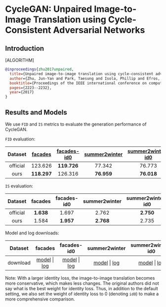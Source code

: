 # CycleGAN: Unpaired Image-to-Image Translation using Cycle-Consistent Adversarial Networks

## Introduction

[ALGORITHM]

```bibtex
@inproceedings{zhu2017unpaired,
  title={Unpaired image-to-image translation using cycle-consistent adversarial networks},
  author={Zhu, Jun-Yan and Park, Taesung and Isola, Phillip and Efros, Alexei A},
  booktitle={Proceedings of the IEEE international conference on computer vision},
  pages={2223--2232},
  year={2017}
}
```

## Results and Models

We use `FID` and `IS` metrics to 	evaluate the generation performance of CycleGAN.

`FID` evaluation:

| Dataset  | [facades](/configs/synthesizers/cyclegan/cyclegan_lsgan_resnet_in_1x1_80k_facades.py) | [facades-id0](/configs/synthesizers/cyclegan/cyclegan_lsgan_id0_resnet_in_1x1_80k_facades.py) | [summer2winter](/configs/synthesizers/cyclegan/cyclegan_lsgan_resnet_in_1x1_246200_summer2winter.py) | [summer2winter-id0](/configs/synthesizers/cyclegan/cyclegan_lsgan_id0_resnet_in_1x1_246200_summer2winter.py) | winter2summer | winter2summer-id0 | [horse2zebra](/configs/synthesizers/cyclegan/cyclegan_lsgan_resnet_in_1x1_266800_horse2zebra.py) | [horse2zebra-id0](/configs/synthesizers/cyclegan/cyclegan_lsgan_id0_resnet_in_1x1_266800_horse2zebra.py) | zebra2horse | zebra2horse-id0 |  average   |
| :------: | :----------------------------------------------------------------------------------: | :------------------------------------------------------------------------------------------: | :-------------------------------------------------------------------------------------------------: | :---------------------------------------------------------------------------------------------------------: | :-----------: | :---------------: | :---------------------------------------------------------------------------------------------: | :-----------------------------------------------------------------------------------------------------: | :---------: | :-------------: | :--------: |
| official |                                       123.626                                        |                                         **119.726**                                          |                                               77.342                                                |                                                   76.773                                                    |  **72.631**   |      74.239       |                                           **62.111**                                            |                                                 77.202                                                  | **138.646** |     137.050     |   95.935   |
|   ours   |                                     **118.297**                                      |                                           126.316                                            |                                             **76.959**                                              |                                                 **76.018**                                                  |    72.803     |    **73.498**     |                                             63.810                                              |                                               **71.675**                                                |   139.279   |   **132.369**   | **95.102** |

`IS` evaluation:

| Dataset  |  facades  | facades-id0 | summer2winter | summer2winter-id0 | winter2summer | winter2summer-id0 | horse2zebra | horse2zebra-id0 | zebra2horse | zebra2horse-id0 |  average  |
| :------: | :-------: | :---------: | :-----------: | :---------------: | :-----------: | :---------------: | :---------: | :-------------: | :---------: | :-------------: | :-------: |
| official | **1.638** |    1.697    |     2.762     |     **2.750**     |   **3.293**   |       3.110       |    1.375    |    **1.584**    |  **3.186**  |    **3.047**    | **2.444** |
|   ours   |   1.584   |  **1.957**  |   **2.768**   |       2.735       |     3.069     |     **3.130**     |  **1.430**  |      1.542      |    3.093    |      2.958      |   2.427   |

Model and log downloads:

| Dataset  |                                                                                                                                                       facades                                                                                                                                                       |                                                                                                                                                             facades-id0                                                                                                                                                             |                                                                                                                                                                   summer2winter                                                                                                                                                                   |                                                                                                                                                                         summer2winter-id0                                                                                                                                                                         |                                                                                                                                                                horse2zebra                                                                                                                                                                |                                                                                                                                                                      horse2zebra-id0                                                                                                                                                                      |
| :------: | :-----------------------------------------------------------------------------------------------------------------------------------------------------------------------------------------------------------------------------------------------------------------------------------------------------------------: | :---------------------------------------------------------------------------------------------------------------------------------------------------------------------------------------------------------------------------------------------------------------------------------------------------------------------------------: | :-----------------------------------------------------------------------------------------------------------------------------------------------------------------------------------------------------------------------------------------------------------------------------------------------------------------------------------------------: | :---------------------------------------------------------------------------------------------------------------------------------------------------------------------------------------------------------------------------------------------------------------------------------------------------------------------------------------------------------------: | :---------------------------------------------------------------------------------------------------------------------------------------------------------------------------------------------------------------------------------------------------------------------------------------------------------------------------------------: | :-------------------------------------------------------------------------------------------------------------------------------------------------------------------------------------------------------------------------------------------------------------------------------------------------------------------------------------------------------: |
| download | [model](https://download.openmmlab.com/mmediting/synthesizers/cyclegan/cyclegan_facades/cyclegan_lsgan_resnet_in_1x1_80k_facades_20200524-0b877c2a.pth) \| [log](https://download.openmmlab.com/mmediting/synthesizers/cyclegan/cyclegan_facades/cyclegan_lsgan_resnet_in_1x1_80k_facades_20200524_211816.log.json) | [model](https://download.openmmlab.com/mmediting/synthesizers/cyclegan/cyclegan_facades_id0/cyclegan_lsgan_id0_resnet_in_1x1_80k_facades_20200524-438aa074.pth) \| [log](https://download.openmmlab.com/mmediting/synthesizers/cyclegan/cyclegan_facades_id0/cyclegan_lsgan_id0_resnet_in_1x1_80k_facades_20200524_212548.log.json) | [model](https://download.openmmlab.com/mmediting/synthesizers/cyclegan/cyclegan_summer2winter/cyclegan_lsgan_resnet_in_1x1_246200_summer2winter_20200524-0baeaff6.pth) \| [log](https://download.openmmlab.com/mmediting/synthesizers/cyclegan/cyclegan_summer2winter/cyclegan_lsgan_resnet_in_1x1_246200_summer2winter_20200524_214809.log.json) | [model](https://download.openmmlab.com/mmediting/synthesizers/cyclegan/cyclegan_summer2winter_id0/cyclegan_lsgan_id0_resnet_in_1x1_246200_summer2winter_20200524-f280ecdd.pth) \| [log](https://download.openmmlab.com/mmediting/synthesizers/cyclegan/cyclegan_summer2winter_id0/cyclegan_lsgan_id0_resnet_in_1x1_246200_summer2winter_20200524_215511.log.json) | [model](https://download.openmmlab.com/mmediting/synthesizers/cyclegan/cyclegan_horse2zebra/cyclegan_lsgan_resnet_in_1x1_266800_horse2zebra_20200524-1b3d5d3a.pth) \| [log](https://download.openmmlab.com/mmediting/synthesizers/cyclegan/cyclegan_horse2zebra/cyclegan_lsgan_resnet_in_1x1_266800_horse2zebra_20200524_220040.log.json) | [model](https://download.openmmlab.com/mmediting/synthesizers/cyclegan/cyclegan_horse2zebra_id0/cyclegan_lsgan_id0_resnet_in_1x1_266800_horse2zebra_20200524-470fb8da.pth) \| [log](https://download.openmmlab.com/mmediting/synthesizers/cyclegan/cyclegan_horse2zebra_id0/cyclegan_lsgan_id0_resnet_in_1x1_266800_horse2zebra_20200524_220655.log.json) |

Note: With a larger identity loss, the image-to-image translation becomes more conservative, which makes less changes. The original authors did not say what is the best weight for identity loss. Thus, in addition to the default setting, we also set the weight of identity loss to 0 (denoting `id0`) to make a more comprehensive comparison.

